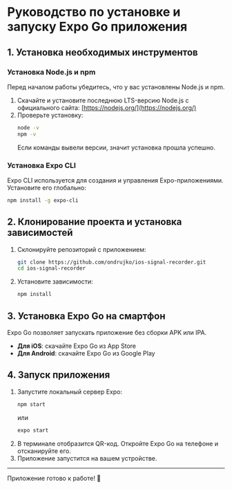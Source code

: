 # Руководство по установке и запуску Expo Go приложения

## 1. Установка необходимых инструментов

### Установка Node.js и npm

Перед началом работы убедитесь, что у вас установлены Node.js и npm.

1. Скачайте и установите последнюю LTS-версию Node.js с официального сайта: [https://nodejs.org/](https://nodejs.org/)
2. Проверьте установку:
   ```sh
   node -v
   npm -v
   ```
   Если команды вывели версии, значит установка прошла успешно.

### Установка Expo CLI

Expo CLI используется для создания и управления Expo-приложениями. Установите его глобально:
```sh
npm install -g expo-cli
```

## 2. Клонирование проекта и установка зависимостей

1. Склонируйте репозиторий с приложением:
   ```sh
   git clone https://github.com/ondrujko/ios-signal-recorder.git
   cd ios-signal-recorder
   ```
2. Установите зависимости:
   ```sh
   npm install
   ```

## 3. Установка Expo Go на смартфон

Expo Go позволяет запускать приложение без сборки APK или IPA.

- **Для iOS**: скачайте Expo Go из App Store
- **Для Android**: скачайте Expo Go из Google Play

## 4. Запуск приложения

1. Запустите локальный сервер Expo:
   ```sh
   npm start
   ```
   или
   ```sh
   expo start
   ```
2. В терминале отобразится QR-код. Откройте Expo Go на телефоне и отсканируйте его.
3. Приложение запустится на вашем устройстве.

---

Приложение готово к работе! 🚀
